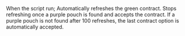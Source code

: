 When the script run;
Automatically refreshes the green contract.
Stops refreshing once a purple pouch is found and accepts the contract.
If a purple pouch is not found after 100 refreshes, the last contract option is automatically accepted.
